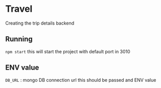 # Travel

Creating the trip details backend

## Running

`npm start` this will start the project with default port in 3010

## ENV value

`DB_URL` : mongo DB connection url this should be passed and ENV value
